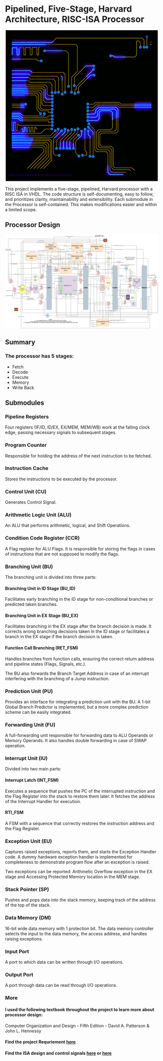 # Pipelined, Five-Stage, Harvard Architecture, RISC-ISA Processor  

<div align="center"><img src="https://github.com/alhusseingamal/5-stage-Harvard-Processor/blob/main/media/Processor.gif" alt="Processor GIF"></img></div>

This project implements a five-stage, pipelined, Harvard processor with a RISC ISA in VHDL. The code structure is self-documenting, easy to follow, and prioritizes clarity, maintainability and extensibility. Each submodule in the Processor is self-contained. This makes modifications easier and within a limited scope.  

## Processor Design
![Processor Design Diagram](https://github.com/alhusseingamal/5-stage-Harvard-Processor/blob/main/media/Processor.png)  

## Summary  

### The processor has 5 stages:  
- Fetch  
- Decode  
- Execute  
- Memory  
- Write Back  

## Submodules  

### Pipeline Registers  
Four registers (IF/ID, ID/EX, EX/MEM, MEM/WB) work at the falling clock edge, passing necessary signals to subsequent stages.  

### Program Counter  
Responsible for holding the address of the next instruction to be fetched.  

### Instruction Cache  
Stores the instructions to be executed by the processor.  

### Control Unit (CU)
Generates Control Signal.  

### Arithmetic Logic Unit (ALU)
An ALU that performs arithmetic, logical, and Shift Operations.

### Condition Code Register (CCR)
A Flag register for ALU Flags. It is responsible for storing the flags in cases of instructions that are not supposed to modify the flags.  

### Branching Unit (BU)  
The branching unit is divided into three parts:  

#### Branching Unit in ID Stage (BU_ID)  
Facilitates early branching in the ID stage for non-conditional branches or predicted taken branches.  

#### Branching Unit in EX Stage (BU_EX)  
Facilitates branching in the EX stage after the branch decision is made. It corrects wrong branching decisions taken in the ID stage or facilitates a branch in the EX stage if the branch decision is taken.  

#### Function Call Branching (RET_FSM)  
Handles branches from function calls, ensuring the correct return address and pipeline states (Flags, Signals, etc.).  

The BU also forwards the Branch Target Address in case of an interrupt interfering with the branching of a Jump instruction.  

### Prediction Unit (PU)  
Provides an interface for integrating a prediction unit with the BU. A 1-bit Global Branch Predictor is implemented, but a more complex prediction scheme can be easily integrated.  

### Forwarding Unit (FU)  
A full-forwarding unit responsible for forwarding data to ALU Operands or Memory Operands. It also handles double forwarding in case of SWAP operation.  

### Interrupt Unit (IU)  
Divided into two main parts:  

#### Interrupt Latch (INT_FSM)  
Executes a sequence that pushes the PC of the interrupted instruction and the Flag Register into the stack to restore them later. It fetches the address of the Interrupt Handler for execution.  

#### RTI_FSM  
A FSM with a sequence that correctly restores the instruction address and the Flag Register.  

### Exception Unit (EU)  
Captures raised exceptions, reports them, and starts the Exception Handler code. A dummy hardware exception handler is implemented for completeness to demonstrate program flow after an exception is raised.  

Two exceptions can be reported: Arithmetic Overflow exception in the EX stage and Accessing Protected Memory location in the MEM stage.  

### Stack Pointer (SP)  
Pushes and pops data into the stack memory, keeping track of the address of the top of the stack.  

### Data Memory (DM)  
16-bit wide data memory with 1 protection bit. The data memory controller selects the input to the data memory, the access address, and handles raising exceptions.  

### Input Port  
A port to which data can be written through I/O operations.  

### Output Port
A port through data can be read through I/O operations.  


### More
#### I used the following textbook throughout the project to learn more about processor design:  
Computer Organization and Design - Fifth Edition - David A. Patterson & John L. Hennessy

#### Find the project Requriement [here](https://github.com/alhusseingamal/5-stage-Harvard-Processor/blob/main/Project%20CMP301%20Spring24.pdf)

#### Find the ISA design and control signals [here](https://docs.google.com/spreadsheets/d/1zjyA8mo_xPZetTjjhiIkFmT95-MTbjqX930M286H9xo/edit?gid=0#gid=0) or [here](https://github.com/alhusseingamal/5-stage-Harvard-Processor/blob/main/Harvard%20Processor-%20Instructions%20Design.xlsx)

